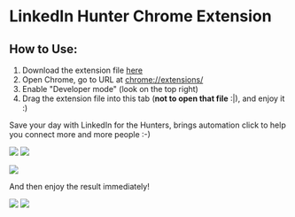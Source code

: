 # LinkedIn Hunter Chrome Extension

## How to Use:

1. Download the extension file [here](https://github.com/huynhminhtufu/linkedin-hunter/raw/master/linkedin-hunnter.crx)
2. Open Chrome, go to URL at [chrome://extensions/](chrome://extensions/)
3. Enable "Developer mode" (look on the top right)
4. Drag the extension file into this tab (**not to open that file** :|), and enjoy it :)

Save your day with LinkedIn for the Hunters, brings automation click to help you connect more and more people :-)

![](https://i.imgur.com/881RHDh.png)
![](https://i.imgur.com/vfwyuoK.png)

![](https://i.imgur.com/kyz0yQZ.png)

And then enjoy the result immediately!

![](https://i.imgur.com/18CGxMS.png)
![](https://i.imgur.com/mvRmHW4.png)
